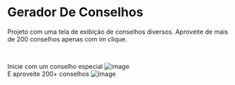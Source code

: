 # Gerador De Conselhos

Projeto com uma tela de exibição de conselhos diversos. Aproveite de mais de 200 conselhos apenas com im clique.

<br>

Inicie com um conselho especial
![image](https://github.com/evematos/Gerador-de-Conselhos/assets/121374911/ca751d31-accd-47a1-8365-13d740c205a0)
<br>
E aproveite 200+ conselhos
![image](https://github.com/evematos/Gerador-de-Conselhos/assets/121374911/cecfea8b-9933-4cc3-81cb-209d0652d3c9)
